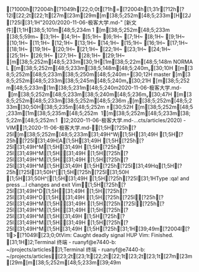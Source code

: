 [?1000h[?2004h[?1049h[22;0;0t[?1h=[?2004h[1;31r[?12h[?12l[22;2t[22;1t[27m[23m[29m[m[38;5;252m[48;5;233m[H[2J[?25l[31;1H"2020/2020-11-06-极客大学.md-" [新文件][1;1H[38;5;101m[48;5;234m  1 [m[38;5;252m[48;5;233m
[38;5;59m~                                                          [3;1H~                                                          [4;1H~                                                          [5;1H~                                                          [6;1H~                                                          [7;1H~                                                          [8;1H~                                                          [9;1H~                                                          [10;1H~                                                          [11;1H~                                                          [12;1H~                                                          [13;1H~                                                          [14;1H~                                                          [15;1H~                                                          [16;1H~                                                          [17;1H~                                                          [18;1H~                                                          [19;1H~                                                          [20;1H~                                                          [21;1H~                                                          [22;1H~                                                          [23;1H~                                                          [24;1H~                                                          [25;1H~                                                          [26;1H~                                                          [27;1H~                                                          [28;1H~                                                          [29;1H~                                                          [m[38;5;252m[48;5;233m[30;1H[1m[38;5;22m[48;5;148m NORMAL [m[38;5;252m[48;5;233m[38;5;148m[48;5;240m[30;10H [m[38;5;252m[48;5;233m[38;5;250m[48;5;240m[30;12H master [m[38;5;252m[48;5;233m[38;5;245m[48;5;240m[30;21H [m[38;5;252m[48;5;233m[1m[38;5;231m[48;5;240m2020-11-06-极客大学.md- [m[38;5;252m[48;5;233m[38;5;240m[48;5;236m[30;47H [m[38;5;252m[48;5;233m[38;5;252m[48;5;236m [m[38;5;252m[48;5;233m[30;50H[38;5;235m[48;5;252m [30;52H [m[38;5;252m[48;5;233m[1m[38;5;235m[48;5;252m  1[m[38;5;252m[48;5;233m[38;5;22m[48;5;252m:1  ]2;2020-11-06-极客大学.md-...cts/articles/2020) - VIM]1;2020-11-06-极客大学.md-[1;5H[?25h[?25l[m[38;5;252m[48;5;233m[31;49H^Wj[1;5H[31;49H   [1;5H[?25h[?25l[31;49H[A[1;5H[31;49H  [1;5H[?25h[?25l[31;49H^M[1;5H[31;49H  [1;5H[?25h[?25l[31;49H^M[1;5H[31;49H  [1;5H[?25h[?25l[31;49H^M[1;5H[31;49H  [1;5H[?25h[?25l[31;49H^M[1;5H[31;49H  [1;5H[?25h[?25l[31;49Hq[1;5H[?25h[?25l[31;50H^[[1;5H[?25h[?25l[31;50H  [1;5H[31;50H^[[1;5H[31;49H   [1;5H[?25h[?25l[31;1HType  :qa!  and press ...l changes and exit Vim[1;5H[?25h[?25l[31;49H^D[1;5H[31;49H  [1;5H[?25h[?25l[31;49H^D[1;5H[31;49H  [1;5H[?25h[?25l[?25h[?25l[31;49H^M[1;5H[31;49H  [1;5H[?25h[?25l[?25h[?25l[31;49H^M[1;5H[31;49H  [1;5H[?25h[?25l[31;49H^M[1;5H[31;49H  [1;5H[?25h[?25l[31;49H^M[1;5H[31;49H  [1;5H[?25h[?25l[31;49H^M[1;5H[31;49H  [1;5H[?25h[31;1H[39;49m[?2004l[?1l>[?1049l[23;0;0tVim: Caught deadly signal HUP
Vim: Finished.
[31;1H]2;Terminal 终端 - ruanyf@e7440-b: ~/projects/articles]1;Terminal 终端 - ruanyf@e7440-b: ~/projects/articles[23;2t[23;1t[22;2t[22;1t[23;2t[23;1t[27m[23m[29m[m[38;5;252m[48;5;233m[39;49m